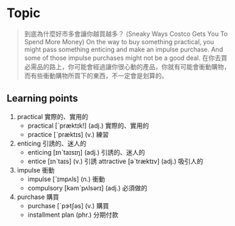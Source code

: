 # Topic

> 到底為什麼好市多會讓你越買越多？ (Sneaky Ways Costco Gets You To Spend More Money)
> On the way to buy something practical, you might pass something enticing and make an impulse purchase. And some of those impulse purchases might not be a good deal.
> 在你去買必需品的路上，你可能會經過讓你很心動的產品，你就有可能會衝動購物，而有些衝動購物所買下的東西，不一定會是划算的。

## Learning points

1. practical  實際的、實用的
    * practical  [ˋpræktɪk!]  (adj.)  實際的、實用的
    * practice  [ˋpræktɪs]  (v.)  練習
2. enticing  引誘的、迷人的
    * enticing  [ɪnˋtaɪsɪŋ]  (adj.)  引誘的、迷人的
    * entice  [ɪnˋtaɪs]  (v.)  引誘
attractive  [əˋtræktɪv]  (adj.)  吸引人的
3. impulse  衝動
    * impulse  [ˋɪmpʌls]  (n.)  衝動
    * compulsory  [kəmˋpʌlsərɪ]  (adj.)  必須做的
4. purchase  購買
    * purchase  [ˋpɝtʃəs]  (v.)  購買
    * installment plan  (phr.)  分期付款
